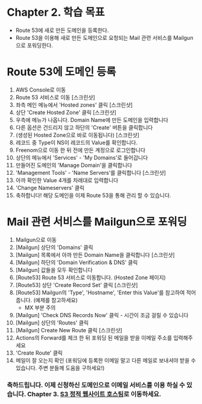 # Chapter 2. 학습 목표
- Route 53에 새로 만든 도메인을 등록한다.
- Route 53을 이용해 새로 만든 도메인으로 요청되는 Mail 관련 서비스를 Mailgun으로 포워딩한다.

# Route 53에 도메인 등록
1. AWS Console로 이동
2. Route 53 서비스로 이동
[스크린샷]
3. 좌측 메인 메뉴에서 'Hosted zones' 클릭
[스크린샷]
4. 상단 'Create Hosted Zone' 클릭
[스크린샷]
5. 우측에 메뉴가 나옵니다. Domain Name에 만든 도메인을 입력합니다
6. 다른 옵션은 건드리지 않고 하단의 'Create' 버튼을 클릭합니다
7. (생성된 Hosted Zone으로 바로 이동됩니다)
[스크린샷]
8. 레코드 중 Type이 NS이 레코드의 Value를 확인합니다.
9. Freenom으로 이동 한 뒤 전에 만든 계정으로 로그인합니다
10. 상단의 메뉴에서 'Services' - 'My Domains'로 들어갑니다
11. 만들어진 도메인의 'Manage Domain'을 클릭합니다
12. 'Management Tools' - 'Name Servers'를 클릭합니다
[스크린샷]
13. 아까 확인한 Value 4개를 차례대로 입력합니다
14. 'Change Nameservers' 클릭
15. 축하합니다! 해당 도메인을 이제 Route 53을 통해 관리 할 수 있습니다.

# Mail 관련 서비스를 Mailgun으로 포워딩
1. Mailgun으로 이동
2. [Mailgun] 상단의 'Domains' 클릭
3. [Mailgun] 목록에서 아까 만든 Domain Name을 클릭합니다
[스크린샷]
4. [Mailgun] 하단의 'Domain Verification & DNS' 클릭
5. [Mailgun] 값들을 모두 확인합니다
6. [Route53] Route 53 서비스로 이동합니다. (Hosted Zone 페이지)
7. [Route53] 상단 'Create Record Set' 클릭
[스크린샷]
8. [Route53] Mailgun의 'Type', 'Hostname', 'Enter this Value'를 참고하여 적어줍니다. (예제를 참고하세요)
	- MX 부분 주의
9. [Mailgun] 'Check DNS Records Now' 클릭 - 시간이 조금 걸릴 수 있습니다
10. [Mailgun] 상단의 'Routes' 클릭
11. [Mailgun] Create New Route 클릭
[스크린샷]
12. Actions의 Forward를 체크 한 뒤 포워딩 된 메일을 받을 이메일 주소를 입력해주세요
13. 'Create Route' 클릭
14. 메일이 잘 오는지 확인 (포워딩에 등록한 이메일 말고 다른 메일로 보내셔야 받을 수 있습니다. 주변 분들께 도움을 구하세요!)

### 축하드립니다. 이제 신청하신 도메인으로 이메일 서비스를 이용 하실 수 있습니다. Chapter 3. [S3 정적 웹사이트 호스팅](../3_s3/)로 이동하세요.
